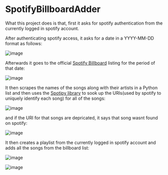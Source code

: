 # SpotifyBillboardAdder

What this project does is that, first it asks for spotify authentication from the currently logged in spotify account. 

After authenticating spotify access, it asks for a date in a YYYY-MM-DD format as follows:

![image](https://github.com/Blurr99/SpotifyBillboardAdder/assets/116642733/eb504a06-583d-4d73-815b-0db5cc7e0f9d)


Afterwards it goes to the official <a href="https://www.billboard.com/charts/hot-100/2023-07-01/">Spotify Billboard</a> listing for the period of that date:

![image](https://github.com/Blurr99/SpotifyBillboardAdder/assets/116642733/a64372a7-9f28-451e-8de3-df4c176b63b3)


It then scrapes the names of the songs along with their artists in a Python list and then uses the <a href="https://pypi.org/project/spotify/">Spotipy library</a> to sook up the URIs(used by spotify to uniquely identify each song) for all of the songs:

![image](https://github.com/Blurr99/SpotifyBillboardAdder/assets/116642733/dafe2b85-a0f6-4979-95f4-2f9ee4f33369)


and if the URI for that songs are depricated, it says that song wasnt found on spotify:

![image](https://github.com/Blurr99/SpotifyBillboardAdder/assets/116642733/c8dbfc7f-d73c-4efe-8ba3-463575767f27)


It then creates a playlist from the currently logged in spotify account and adds all the songs from the billboard list:

![image](https://github.com/Blurr99/SpotifyBillboardAdder/assets/116642733/2a78b679-f6ea-4094-9c77-ea827453f866)


![image](https://github.com/Blurr99/SpotifyBillboardAdder/assets/116642733/7bf90fb9-29ce-4776-a180-6e7b937423dd)











